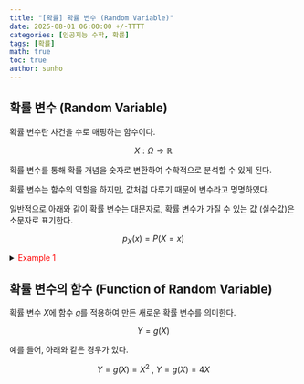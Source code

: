 ```yaml
---
title: "[확률] 확률 변수 (Random Variable)"
date: 2025-08-01 06:00:00 +/-TTTT
categories: [인공지능 수학, 확률]
tags: [확률]
math: true
toc: true
author: sunho
---
```


## 확률 변수 (Random Variable)

확률 변수란 사건을 수로 매핑하는 함수이다.

$$
X:\Omega\to\mathbb{R}
$$

확률 변수를 통해 확률 개념을 숫자로 변환하여 수학적으로 분석할 수 있게 된다.

확률 변수는 함수의 역할을 하지만, 값처럼 다루기 때문에 변수라고 명명하였다.


일반적으로 아래와 같이 확률 변수는 대문자로, 확률 변수가 가질 수 있는 값 (실수값)은 소문자로 표기한다.

$$
p_X(x)=P(X=x)
$$

<details>
<summary><font color='red'>Example 1</font></summary>
<div markdown="1">

**주사위를 던지는 상황**

표본 공간은 다음과 같다.

$$
\Omega=\lbrace1,2,3,4,5,6\rbrace
$$

주사위의 눈을 확률 변수 $X$로 설정하면 아래와 같이 표현할 수 있다.

$$
X(1)=1~,~X(2)=2~,~X(3)=3~,~X(4)=4~,~X(5)=5~,~X(6)=6
$$

주사위 눈이 6이 나올 확률을 아래와 같이 표현할 수 있다.

$$
P(X=6)=\frac{1}{6}
$$

---

**동전 2개를 던지는 상황**

표본 공간은 다음과 같다.

$$
\Omega=\lbrace\text{HH,~HT,~TH,~TT}\rbrace
$$

앞면의 개수를 확률 변수 $X$로 설정하면 아래와 같이 표현할 수 있다.

$$
X(\text{HH})=2~,~X(\text{HT})=1~,~X(\text{TH})=1~,~X(\text{TT})=0
$$

이때 앞면이 두 번 나올 확률을 아래와 같이 표현할 수 있다.

$$
P(X=2)=\frac{1}{4}
$$

---

</div>
</details>

## 확률 변수의 함수 (Function of Random Variable)

확률 변수 $X$에 함수 $g$를 적용하여 만든 새로운 확률 변수를 의미한다.

$$
Y=g(X)
$$

예를 들어, 아래와 같은 경우가 있다.

$$
Y=g(X)=X^2~,~Y=g(X)=4X
$$

